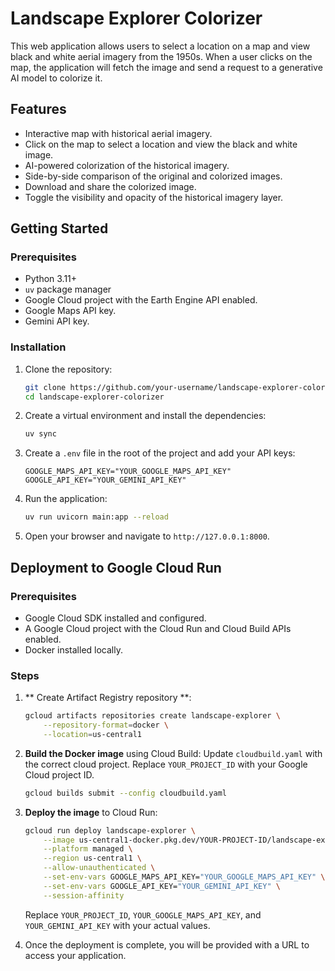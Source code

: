 # Landscape Explorer Colorizer

This web application allows users to select a location on a map and view black and white aerial imagery from the 1950s. When a user clicks on the map, the application will fetch the image and send a request to a generative AI model to colorize it.

## Features

*   Interactive map with historical aerial imagery.
*   Click on the map to select a location and view the black and white image.
*   AI-powered colorization of the historical imagery.
*   Side-by-side comparison of the original and colorized images.
*   Download and share the colorized image.
*   Toggle the visibility and opacity of the historical imagery layer.

## Getting Started

### Prerequisites

*   Python 3.11+
*   `uv` package manager
*   Google Cloud project with the Earth Engine API enabled.
*   Google Maps API key.
*   Gemini API key.

### Installation

1.  Clone the repository:
    ```bash
    git clone https://github.com/your-username/landscape-explorer-colorizer.git
    cd landscape-explorer-colorizer
    ```

2.  Create a virtual environment and install the dependencies:
    ```bash
    uv sync
    ```

3.  Create a `.env` file in the root of the project and add your API keys:
    ```
    GOOGLE_MAPS_API_KEY="YOUR_GOOGLE_MAPS_API_KEY"
    GOOGLE_API_KEY="YOUR_GEMINI_API_KEY"
    ```

4.  Run the application:
    ```bash
    uv run uvicorn main:app --reload
    ```

5.  Open your browser and navigate to `http://127.0.0.1:8000`.

## Deployment to Google Cloud Run

### Prerequisites

*   Google Cloud SDK installed and configured.
*   A Google Cloud project with the Cloud Run and Cloud Build APIs enabled.
*   Docker installed locally.

### Steps

1.  ** Create Artifact Registry repository **:
    ```bash
    gcloud artifacts repositories create landscape-explorer \
        --repository-format=docker \
        --location=us-central1
    ```
   

2.  **Build the Docker image** using Cloud Build:
    Update `cloudbuild.yaml` with the correct cloud project. Replace `YOUR_PROJECT_ID` with your Google Cloud project ID.

    ```bash
    gcloud builds submit --config cloudbuild.yaml 
    ```
    

2.  **Deploy the image** to Cloud Run:
    ```bash
    gcloud run deploy landscape-explorer \
        --image us-central1-docker.pkg.dev/YOUR-PROJECT-ID/landscape-explorer-colorizer/lce-image \
        --platform managed \
        --region us-central1 \
        --allow-unauthenticated \
        --set-env-vars GOOGLE_MAPS_API_KEY="YOUR_GOOGLE_MAPS_API_KEY" \
        --set-env-vars GOOGLE_API_KEY="YOUR_GEMINI_API_KEY" \
        --session-affinity
    ```
    Replace `YOUR_PROJECT_ID`, `YOUR_GOOGLE_MAPS_API_KEY`, and `YOUR_GEMINI_API_KEY` with your actual values.

3.  Once the deployment is complete, you will be provided with a URL to access your application.
